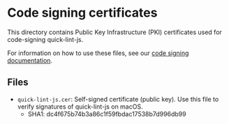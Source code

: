 # Code signing certificates

This directory contains Public Key Infrastructure (PKI) certificates used for
code-signing quick-lint-js.

For information on how to use these files, see our [code signing
documentation](../../docs/CODE_SIGNING.md).

## Files

* `quick-lint-js.cer`: Self-signed certificate (public key). Use this file to
  verify signatures of quick-lint-js on macOS.
  * SHA1: dc4f675b74b3a86c1f59fbdac17538b7d996db99
